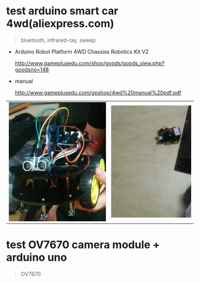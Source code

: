 ﻿
# test arduino smart car 4wd(aliexpress.com)
> bluetooth, infrared-ray, sweep

* Arduino Robot Platform 4WD Chassiss Robotics Kit V2 

  http://www.gameplusedu.com/shop/goods/goods_view.php?goodsno=148


* manual

  http://www.gameplusedu.com/gpshop/4wd%20manual%20pdf.pdf


<table>
<tr style="border-top:0px solid #c6cbd1">
<td style="border:0px solid #dfe2e5"><img src="https://github.com/yamoe/arduino-test/raw/master/smart-car.jpg" height="320"></td>
<td style="border:0px solid #dfe2e5"><img src="https://github.com/yamoe/arduino-test/raw/master/smart-car.gif" width="229"></td>
</tr>
</table>


# test OV7670 camera module + arduino uno
> OV7670
